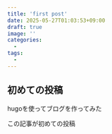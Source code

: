 ```yaml
---
title: 'first post'
date: 2025-05-27T01:03:53+09:00
draft: true
image: ''
categories:
  - 
tags:
  - 
---
```


## 初めての投稿

hugoを使ってブログを作ってみた

この記事が初めての投稿